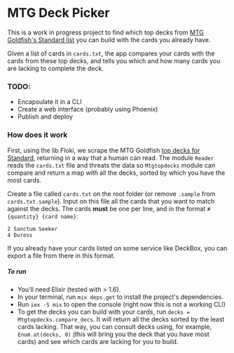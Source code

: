 # MTG Deck Picker

This is a work in progress project to find which top decks from 
[MTG Goldfish's Standard list](https://www.mtggoldfish.com/metagame/standard/full#paper)
you can build with the cards you already have.

Given a list of cards in `cards.txt`, the app compares your cards with the cards
from these top decks, and tells you which and how many cards you are lacking to
complete the deck.

### TODO:
- Encapsulate it in a CLI
- Create a web interface (probably using Phoenix)
- Publish and deploy

### How does it work

First, using the lib Floki, we scrape the MTG Goldfish 
[top decks for Standard](https://www.mtggoldfish.com/metagame/standard/full#paper),
returning in a way that a human can read. The module `Reader` reads the
`cards.txt` file and threats the data so `Mtgtopdecks` module can compare and
return a map with all the decks, sorted by which you have the most cards.

Create a file called `cards.txt` on the root folder (or remove `.sample` from
`cards.txt.sample`). Input on this file all the cards that you want to match
against the decks. The cards **must** be one per line, and in the format
`#{quantity} {card name}`:

```
2 Sanctum Seeker
4 Duress
```

If you already have your cards listed on some service like DeckBox, you can
export a file from there in this format.

##### To run
 - You'll need Elixir (tested with > 1.6).
 - In your terminal, run `mix deps.get` to install the project's dependencies.
 - Run `iex -S mix` to open the console (right now this is not a working CLI)
 - To get the decks you can build with your cards, run `decks =
   Mtgtopdecks.compare_decs`. It will return all the decks sorted by the least
cards lacking. That way, you can consult decks using, for example,
`Enum.at(decks, 0)` (this will bring you the deck that you have most cards) and
see which cards are lacking for you to build.

